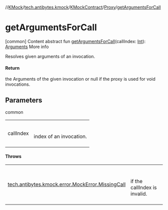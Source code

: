 //[KMock](../../../../index.md)/[tech.antibytes.kmock](../../index.md)/[KMockContract](../index.md)/[Proxy](index.md)/[getArgumentsForCall](get-arguments-for-call.md)



# getArgumentsForCall
[common]
Content
abstract fun [getArgumentsForCall](get-arguments-for-call.md)(callIndex: [Int](https://kotlinlang.org/api/latest/jvm/stdlib/kotlin/-int/index.html)): [Arguments](index.md)
More info


Resolves given arguments of an invocation.



#### Return


the Arguments of the given invocation or null if the proxy is used for void invocations.



## Parameters

common

| | |
|---|---|
| <a name="tech.antibytes.kmock/KMockContract.Proxy/getArgumentsForCall/#kotlin.Int/PointingToDeclaration/"></a>callIndex| <a name="tech.antibytes.kmock/KMockContract.Proxy/getArgumentsForCall/#kotlin.Int/PointingToDeclaration/"></a><br><br>index of an invocation.<br><br>|



#### Throws

| | |
|---|---|
| <a name="tech.antibytes.kmock/KMockContract.Proxy/getArgumentsForCall/#kotlin.Int/PointingToDeclaration/"></a>[tech.antibytes.kmock.error.MockError.MissingCall](../../../tech.antibytes.kmock.error/-mock-error/-missing-call/index.md)| <a name="tech.antibytes.kmock/KMockContract.Proxy/getArgumentsForCall/#kotlin.Int/PointingToDeclaration/"></a><br><br>if the callIndex is invalid.<br><br>|
